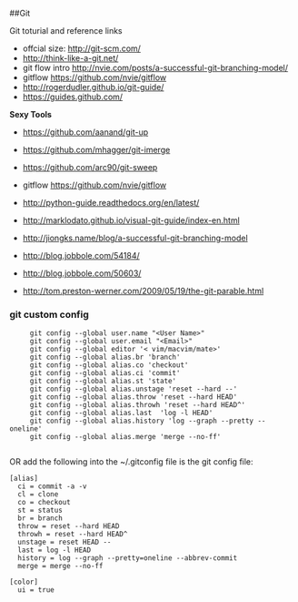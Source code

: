 ##Git 

Git toturial and reference links

- offcial size: <http://git-scm.com/>
- <http://think-like-a-git.net/>
- git flow intro <http://nvie.com/posts/a-successful-git-branching-model/>
- gitflow <https://github.com/nvie/gitflow>
- <http://rogerdudler.github.io/git-guide/>
- <https://guides.github.com/>

**Sexy Tools**
- <https://github.com/aanand/git-up>
- <https://github.com/mhagger/git-imerge>
- <https://github.com/arc90/git-sweep>
- gitflow <https://github.com/nvie/gitflow>

- <http://python-guide.readthedocs.org/en/latest/>
- <http://marklodato.github.io/visual-git-guide/index-en.html>
- <http://jiongks.name/blog/a-successful-git-branching-model>
- <http://blog.jobbole.com/54184/>
- <http://blog.jobbole.com/50603/>
- <http://tom.preston-werner.com/2009/05/19/the-git-parable.html>

### git custom config
 
 ```shell
      git config --global user.name "<User Name>"
      git config --global user.email "<Email>"
      git config --global editor '< vim/macvim/mate>'
      git config --global alias.br 'branch'
      git config --global alias.co 'checkout'
      git config --global alias.ci 'commit'
      git config --global alias.st 'state'
      git config --global alias.unstage 'reset --hard --'
      git config --global alias.throw 'reset --hard HEAD'
      git config --global alias.throwh 'reset --hard HEAD^'
      git config --global alias.last  'log -l HEAD'
      git config --global alias.history 'log --graph --pretty --oneline'
      git config --global alias.merge 'merge --no-ff'
      
```

OR add the following into the ~/.gitconfig file is the git config file:

```
[alias]
  ci = commit -a -v
  cl = clone
  co = checkout
  st = status
  br = branch
  throw = reset --hard HEAD
  throwh = reset --hard HEAD^
  unstage = reset HEAD --
  last = log -l HEAD
  history = log --graph --pretty=oneline --abbrev-commit
  merge = merge --no-ff
  
[color]
  ui = true
```
